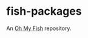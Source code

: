 # fish-packages

An [Oh My Fish][oh-my-fish] repository.

[oh-my-fish]: https://www.github.com/oh-my-fish/oh-my-fish
